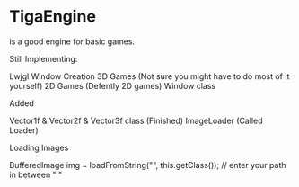 # TigaEngine
 
is a good engine for basic games.

Still Implementing:

   Lwjgl Window Creation
   3D Games (Not sure you might have to do most of it yourself)
   2D Games (Defently 2D games)
   Window class
   
Added
  
   Vector1f & Vector2f & Vector3f class (Finished)
   ImageLoader (Called Loader)
   
Loading Images
   
   BufferedImage img = loadFromString("", this.getClass()); // enter your path in between " "
